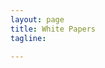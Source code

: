 ```yaml
---
layout: page 
title: White Papers
tagline: 

---
```



<script type="text/javascript" src="http://form.jotform.us/jsform/42667124214147"></script>